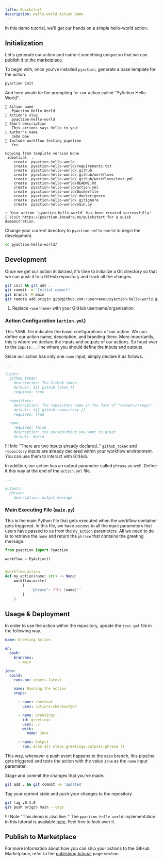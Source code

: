 ```yaml
---
title: Quickstart
description: Hello-world Action Demo
---
```


In this demo tutorial, we'll get our hands on a simple hello-world action.

## Initialization
Let's generate our action and name it something unique so that we can [publish it to the marketplace](tutorial.md#publishing-in-the-marketplace).

To begin with, once you've installed `pyaction`, generate a base template for the action.

```bash
pyaction init
```

And here would be the prompting for our action called "PyAction Hello World".

``` { .plaintext .no-copy }
🎤 Action name
   PyAction Hello World
🎤 Action's slug
   pyaction-hello-world
🎤 Short description
   This actions says Hello to you!
🎤 Author's name
   John Doe
🎤 Include workflow testing pipeline
   Yes

Copying from template version None
 identical  .
    create  pyaction-hello-world
    create  pyaction-hello-world/requirements.txt
    create  pyaction-hello-world/.github
    create  pyaction-hello-world/.github/workflows
    create  pyaction-hello-world/.github/workflows/test.yml
    create  pyaction-hello-world/README.md
    create  pyaction-hello-world/action.yml
    create  pyaction-hello-world/Dockerfile
    create  pyaction-hello-world/.dockerignore
    create  pyaction-hello-world/.gitignore
    create  pyaction-hello-world/main.py

✨ Your action `pyaction-hello-world` has been created successfully!
🔗 Visit https://pyaction.imsadra.me/quickstart for a quick demonstration.
```

Change your current directory to `pyaction-hello-world` to begin the development.

```bash
cd pyaction-hello-world/
```

## Development
Once we get our action initialized, it's time to initialize a Git directory so that we can push it to a GitHub repository and track all the changes.

```bash
git init && git add .
git commit -m "Initial commit"
git branch -M main
git remote add origin git@github.com:<username>/pyaction-hello-world.git #(1)
```

1.  Replace `<username>` with your GitHub username/organization.

### Action Configuration (`action.yml`)
This YAML file indicates the basic configurations of our action. We can define our action name, description, and branding there. More importantly, this is where we declare the inputs and outputs of our actions. So head over to the `inputs:..` line where you should define the inputs and outputs.

Since our action has only one `name` input, simply declare it as follows.

```yaml title="pyaction-hello-world/action.yml" hl_lines="14-17"
...

inputs:
  github_token:
    description: The GitHub token
    default: ${{ github.token }}
    required: true

  repository:
    description: The repository name in the form of "<owner>/<repo>"
    default: ${{ github.repository }}
    required: true

  name:
    required: false
    description: the person/thing you want to greet
    default: World
```

!!! Info "There are two inputs already declared.."
    `github_token` and `repository` inputs are already declared within your workflow environment. You can use them to interact with GitHub.

In addition, our action has an output parameter called `phrase` as well. Define it this way at the end of the `action.yml` file.

```yaml
...

outputs:
  phrase:
    description: output message
```

### Main Executing File (`main.py`)
This is the main Python file that gets executed when the workflow container gets triggered. In this file, we have access to all the input parameters that users have passed to us from the `my_action` parameters. All we need to do is to retrieve the `name` and return the `phrase` that contains the greeting message.

```python title="pyaction-hello-world/main.py" linenums="1"
from pyaction import PyAction

workflow = PyAction()


@workflow.action
def my_action(name: str) -> None:
    workflow.write(
        {
            "phrase": f"Hi {name}!"
        }
    )
```

## Usage & Deployment
In order to use the action within the repository, update the `test.yml` file in the following way.

```yaml title="pyaction-hello-world/.github/workflow/test.yml" linenums="1"
name: Greeting Action

on:
  push:
    branches:
      - main

jobs:
  build:
    runs-on: ubuntu-latest

    name: Running the action
    steps:

      - name: checkout
        uses: actions/checkout@v4

      - name: Greetings
        id: greetings
        uses: ./
        with:
          name: Jane

      - name: Output
        run: echo ${{ steps.greetings.outputs.phrase }}
```

This way, whenever a push event happens to the `main` branch, this pipeline gets triggered and tests the action with the value `Jane` as the `name` input parameter.

Stage and commit the changes that you've made.

```bash
git add . && git commit -m 'updated'
```

Tag your current state and push your changes to the repository.

```bash
git tag v0.1.0
git push origin main --tags
```

!!! Note "This demo is also live.."
    The `pyaction-hello-world` implementation in this tutorial is available [here](https://github.com/lnxpy/pyaction-hello-world). Feel free to look over it.

## Publish to Marketplace
For more information about how you can ship your actions to the GitHub Marketplace, refer to the [publishing tutorial](tutorial.md#publishing-in-the-marketplace) page section.

